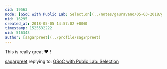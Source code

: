 ```yaml
---
cid: 19563
node: [GSoC with Public Lab: Selection](../notes/gauravano/05-03-2018/gsoc-with-public-lab-selection)
nid: 16295
created_at: 2018-05-05 14:57:02 +0000
timestamp: 1525532222
uid: 516343
author: [sagarpreet](../profile/sagarpreet)
---
```


This is really great ❤️ !

[sagarpreet](../profile/sagarpreet) replying to: [GSoC with Public Lab: Selection](../notes/gauravano/05-03-2018/gsoc-with-public-lab-selection)


